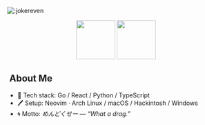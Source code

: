 ![:jokereven](https://count.getloli.com/@:jokereven?theme=booru-ve)

<div align="center">
  <img src="https://spotify-github-profile.kittinanx.com/api/view.svg?uid=31yd36afueznbf5jzxs7kifn73wu&cover_image=false&theme=novatorem&show_offline=true&background_color=121212&interchange=true&bar_color=53b14f&bar_color_cover=false" height="90"/>
  <img src="https://wakatime.com/badge/user/eada5769-12fd-41f7-af3d-65254494dce1.svg" height="90"/>
</div>

## ​​​ About Me
- 🔨 Tech stack: Go / React / Python / TypeScript
- 🖊️ Setup: Neovim · Arch Linux / macOS / Hackintosh / Windows
- 🌀 Motto: *めんどくせー — “What a drag.”*

